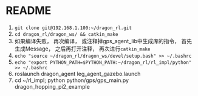 # README

1. `git clone git@192.168.1.100:~/dragon_rl.git`
2. `cd dragon_rl/dragon_ws/ && catkin_make`
3. 如果编译失败， 再次编译， 或注释掉gps_agent_lib中生成库的指令， 首先生成Message， 之后再打开注释， 再次进行`catkin_make`
4. `echo "source ~/dragon_rl/dragon_ws/devel/setup.bash" >> ~/.bashrc`
5. `echo "export PYTHON_PATH=$PYTHON_PATH:~/dragon_rl/rl_impl/python" >> ~/.bashrc`
6. roslaunch dragon_agent leg_agent_gazebo.launch 
7. cd ~/rl_impl;  python python/gps/gps_main.py dragon_hopping_pi2_example
